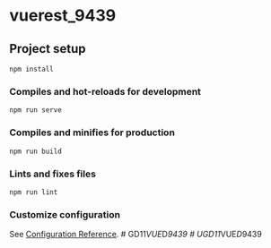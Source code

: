 # vuerest_9439

## Project setup
```
npm install
```

### Compiles and hot-reloads for development
```
npm run serve
```

### Compiles and minifies for production
```
npm run build
```

### Lints and fixes files
```
npm run lint
```

### Customize configuration
See [Configuration Reference](https://cli.vuejs.org/config/).
#   G D 1 1 _ V U E _ D _ 9 4 3 9  
 #   U G D 1 1 _ V U E _ D _ 9 4 3 9  
 